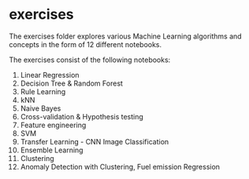 # exercises

The exercises folder explores various Machine Learning algorithms and concepts in the form of 12 different notebooks.

The exercises consist of the following notebooks:

1. Linear Regression
2. Decision Tree & Random Forest
3. Rule Learning
4. kNN
5. Naive Bayes
6. Cross-validation & Hypothesis testing
7. Feature engineering
8. SVM
9. Transfer Learning - CNN Image Classification
10. Ensemble Learning
11. Clustering
12. Anomaly Detection with Clustering, Fuel emission Regression
